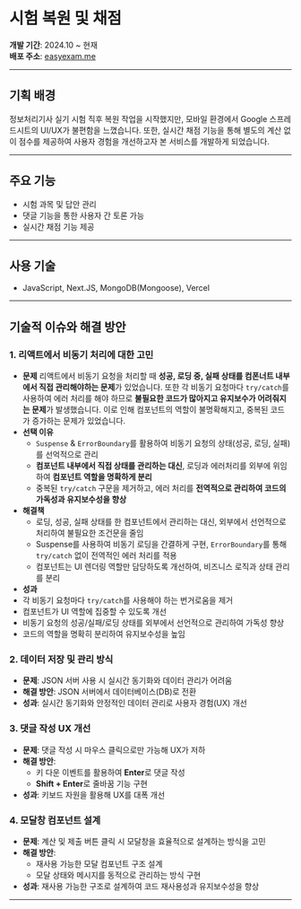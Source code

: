 # 시험 복원 및 채점  

**개발 기간**: 2024.10 ~ 현재  
**배포 주소**: [easyexam.me](https://www.easyexam.me/)  

---

## 기획 배경  
정보처리기사 실기 시험 직후 복원 작업을 시작했지만, 모바일 환경에서 Google 스프레드시트의 UI/UX가 불편함을 느꼈습니다. 또한, 실시간 채점 기능을 통해 별도의 계산 없이 점수를 제공하여 사용자 경험을 개선하고자 본 서비스를 개발하게 되었습니다.  

---

## 주요 기능  
- 시험 과목 및 답안 관리  
- 댓글 기능을 통한 사용자 간 토론 가능  
- 실시간 채점 기능 제공  

---

## 사용 기술  
- JavaScript, Next.JS, MongoDB(Mongoose), Vercel 

---

## 기술적 이슈와 해결 방안  

### 1. 리액트에서 비동기 처리에 대한 고민
- **문제**
리액트에서 비동기 요청을 처리할 때 **성공, 로딩 중, 실패 상태를 컴폰너트 내부에서 직접 관리해야하는 문제**가 있었습니다.
또한 각 비동기 요청마다 `try/catch`를 사용하여 에러 처리를 해야 하므로 **불필요한 코드가 많아지고 유지보수가 어려줘지는
문제**가 발생했습니다. 이로 인해 컴포넌트의 역할이 불명확해지고, 중복된 코드가 증가하는 문제가 있었습니다.
- **선택 이유**
  - `Suspense` & `ErrorBoundary`를 활용하여 비동기 요청의 상태(성공, 로딩, 실패)를 선억적으로 관리
  - **컴포넌트 내부에서 직접 상태를 관리하는 대신**, 로딩과 에러처리를 외부에 위임하여 **컴포넌트 역할을 명확하게 분리**
  - 중복된 `try/catch` 구문을 제거하고, 에러 처리를 **전역적으로 관리하여 코드의 가독성과 유지보수성을 향상**
- **해결책**
  - 로딩, 성공, 실패 상태를 한 컴포넌트에서 관리하는 대신, 외부에서 선언적으로 처리하여 불필요한 조건문을 줄임
  - Suspense를 사용하여 비동기 로딩을 간결하게 구현, `ErrorBoundary`를 통해 `try/catch` 없이 전역적인 에러 처리를 적용
  - 컴포넌트는 UI 렌더링 역할만 담당하도록 개선하여, 비즈니스 로직과 상태 관리를 분리
- **성과**
 - 각 비동기 요청마다 `try/catch`를 사용해야 하는 번거로움을 제거
 - 컴포넌트가 UI 역할에 집중할 수 있도록 개선
 - 비동기 요청의 성공/실패/로딩 상태를 외부에서 선언적으로 관리하여 가독성 향상
 - 코드의 역할을 명확히 분리하여 유지보수성을 높임

### 2. 데이터 저장 및 관리 방식  
- **문제**: JSON 서버 사용 시 실시간 동기화와 데이터 관리가 어려움  
- **해결 방안**: JSON 서버에서 데이터베이스(DB)로 전환  
- **성과**: 실시간 동기화와 안정적인 데이터 관리로 사용자 경험(UX) 개선  


### 3. 댓글 작성 UX 개선  
- **문제**: 댓글 작성 시 마우스 클릭으로만 가능해 UX가 저하  
- **해결 방안**:  
  - 키 다운 이벤트를 활용하여 **Enter**로 댓글 작성  
  - **Shift + Enter**로 줄바꿈 기능 구현  
- **성과**: 키보드 자원을 활용해 UX를 대폭 개선  


### 4. 모달창 컴포넌트 설계  
- **문제**: 계산 및 제출 버튼 클릭 시 모달창을 효율적으로 설계하는 방식을 고민  
- **해결 방안**:  
  - 재사용 가능한 모달 컴포넌트 구조 설계  
  - 모달 상태와 메시지를 동적으로 관리하는 방식 구현  
- **성과**: 재사용 가능한 구조로 설계하여 코드 재사용성과 유지보수성을 향상  

---